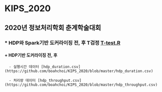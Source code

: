 # KIPS_2020

## 2020년 정보처리학회 춘계학술대회

### * HDP와 Spark기반 도커라이징 전, 후 T검정 [T-test.R](https://github.com/boahchoi/KIPS_2020/blob/master/T-test.R)


  #### + HDP기반 도커라이징 전, 후 
  
      - 실행시간 데이터 [hdp_duration.csv](https://github.com/boahchoi/KIPS_2020/blob/master/hdp_duration.csv)
      
      - 처리량 데이터 [hdp_throughput.csv](https://github.com/boahchoi/KIPS_2020/blob/master/hdp_throughput.csv)

